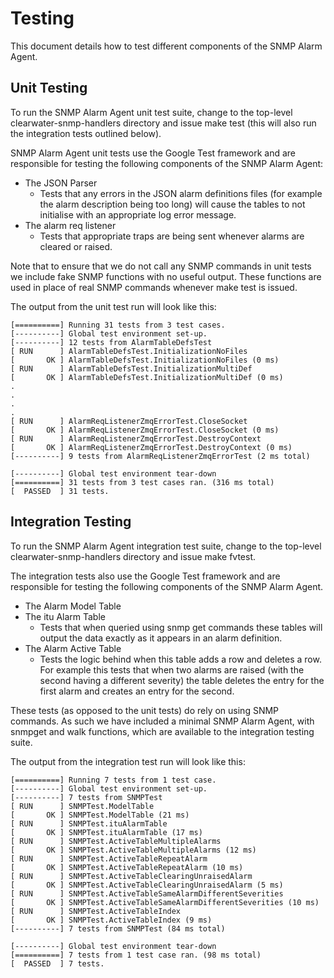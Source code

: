Testing
=======

This document details how to test different components of the SNMP Alarm Agent. 

Unit Testing
------------

To run the SNMP Alarm Agent unit test suite, change to the top-level
clearwater-snmp-handlers directory and issue make test (this will also run the
integration tests outlined below).

SNMP Alarm Agent unit tests use the Google Test framework and are responsible
for testing the following components of the SNMP Alarm Agent:

- The JSON Parser
  - Tests that any errors in the JSON alarm definitions files (for example the
    alarm description being too long) will cause the tables to not initialise
    with an appropriate log error message.
- The alarm req listener
  - Tests that appropriate traps are being sent whenever alarms are cleared or
    raised.

Note that to ensure that we do not call any SNMP commands in unit tests we
include fake SNMP functions with no useful output. These functions are used in
place of real SNMP commands  whenever make test is issued.

The output from the unit test run will look like this:
```
[==========] Running 31 tests from 3 test cases.
[----------] Global test environment set-up.
[----------] 12 tests from AlarmTableDefsTest
[ RUN      ] AlarmTableDefsTest.InitializationNoFiles
[       OK ] AlarmTableDefsTest.InitializationNoFiles (0 ms)
[ RUN      ] AlarmTableDefsTest.InitializationMultiDef
[       OK ] AlarmTableDefsTest.InitializationMultiDef (0 ms)
.
.
.
.
[ RUN      ] AlarmReqListenerZmqErrorTest.CloseSocket
[       OK ] AlarmReqListenerZmqErrorTest.CloseSocket (0 ms)
[ RUN      ] AlarmReqListenerZmqErrorTest.DestroyContext
[       OK ] AlarmReqListenerZmqErrorTest.DestroyContext (0 ms)
[----------] 9 tests from AlarmReqListenerZmqErrorTest (2 ms total)

[----------] Global test environment tear-down
[==========] 31 tests from 3 test cases ran. (316 ms total)
[  PASSED  ] 31 tests.
```

Integration Testing
-------------------

To run the SNMP Alarm Agent integration test suite, change to the top-level
clearwater-snmp-handlers directory and issue make fvtest.

The integration tests also use the Google Test framework and are responsible for
testing the following components of the SNMP Alarm Agent.

- The Alarm Model Table
- The itu Alarm Table
  - Tests that when queried using snmp get commands these tables will output the
    data exactly as it appears in an alarm definition. 
- The Alarm Active Table
  - Tests the logic behind when this table adds a row and deletes a row. For
    example this tests that when two alarms are raised (with the second having a
    different severity) the table deletes the entry for the first alarm and
    creates an entry for the second.

These tests (as opposed to the unit tests) do rely on using SNMP commands. As
such we have included a minimal SNMP Alarm Agent, with snmpget and walk
functions, which are available to the integration testing suite.

The output from the integration test run will look like this:
```
[==========] Running 7 tests from 1 test case.
[----------] Global test environment set-up.
[----------] 7 tests from SNMPTest
[ RUN      ] SNMPTest.ModelTable
[       OK ] SNMPTest.ModelTable (21 ms)
[ RUN      ] SNMPTest.ituAlarmTable
[       OK ] SNMPTest.ituAlarmTable (17 ms)
[ RUN      ] SNMPTest.ActiveTableMultipleAlarms
[       OK ] SNMPTest.ActiveTableMultipleAlarms (12 ms)
[ RUN      ] SNMPTest.ActiveTableRepeatAlarm
[       OK ] SNMPTest.ActiveTableRepeatAlarm (10 ms)
[ RUN      ] SNMPTest.ActiveTableClearingUnraisedAlarm
[       OK ] SNMPTest.ActiveTableClearingUnraisedAlarm (5 ms)
[ RUN      ] SNMPTest.ActiveTableSameAlarmDifferentSeverities
[       OK ] SNMPTest.ActiveTableSameAlarmDifferentSeverities (10 ms)
[ RUN      ] SNMPTest.ActiveTableIndex
[       OK ] SNMPTest.ActiveTableIndex (9 ms)
[----------] 7 tests from SNMPTest (84 ms total)

[----------] Global test environment tear-down
[==========] 7 tests from 1 test case ran. (98 ms total)
[  PASSED  ] 7 tests.
```
